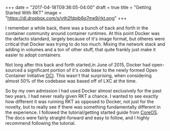 +++
date = "2017-04-18T09:36:05-04:00"
draft = true
title = "Getting Started With RKT"
image = "https://dl.dropbox.com/s/yth2fdpjb6q7me9/rkt.png"
+++


I remember a while back, there was a bunch of back and forth in the container community around container runtimes.
At this point Docker was the defacto standard, largely because of it's image format, but otheres were
critical that Docker was trying to do too much. Mixing the network stack and adding in volumes and a ton
of other stuff, that quite frankly just make it easier to adopt containers.

Not long after this back and forth started,in June of 2015, Docker had open-sourced a significant portion of it's code base
to the newly formed Open Container Initiative [OCI](https://www.opencontainers.org). This wasn't that surprising, when considering
almost 50% of the codebase was based off of LXC at the time.

So by my own admission I had used Docker almost exclusively for the past two years. I had never really given RKT a chance. 
I wanted to see exactly how different it was running RKT as opposed to Docker, not just for the novelty, but to really see
if there was something fundamentally different in the experience. I followed the tutorial/getting started guide from 
[CoreOS](https://coreos.com/rkt/docs/latest/trying-out-rkt.html). The docs were fairly straight-forward and easy to follow,
and I highly recommend following the tutorial.

